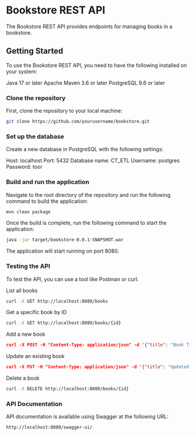 # Bookstore REST API
The Bookstore REST API provides endpoints for managing books in a bookstore.

## Getting Started
To use the Bookstore REST API, you need to have the following installed on your system:

Java 17 or later
Apache Maven 3.6 or later
PostgreSQL 9.6 or later
### Clone the repository
First, clone the repository to your local machine:

```bash
git clone https://github.com/yourusername/bookstore.git
```
### Set up the database
Create a new database in PostgreSQL with the following settings:

Host: localhost
Port: 5432
Database name: CT_ETL
Username: postgres
Password: toor

### Build and run the application
Navigate to the root directory of the repository and run the following command to build the application:

```bash
mvn clean package
```
Once the build is complete, run the following command to start the application:

```bash
java -jar target/bookstore-0.0.1-SNAPSHOT.war
```
The application will start running on port 8080.

### Testing the API
To test the API, you can use a tool like Postman or curl.

List all books
```bash
curl -X GET http://localhost:8080/books
```
Get a specific book by ID
```bash
curl -X GET http://localhost:8080/books/{id}
```
Add a new book
```json
curl -X POST -H "Content-Type: application/json" -d '{"title": "Book Title", "description": "Book Description", "author": "Book Author", "genre": "Book Genre", "format": "Book Format", "volumes": 1}' http://localhost:8080/books
```
Update an existing book
```json
curl -X PUT -H "Content-Type: application/json" -d '{"title": "Updated Book Title", "description": "Updated Book Description", "author": "Updated Book Author", "genre": "Updated Book Genre", "format": "Updated Book Format", "volumes": 2}' http://localhost:8080/books/{id}
```
Delete a book
```bash
curl -X DELETE http://localhost:8080/books/{id}
```
### API Documentation
API documentation is available using Swagger at the following URL:

```bash
http://localhost:8080/swagger-ui/
```
